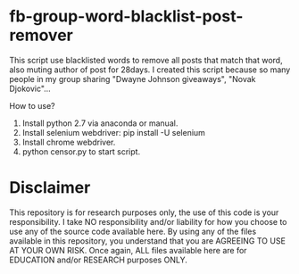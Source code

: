 # fb-group-word-blacklist-post-remover

This script use blacklisted words to remove all posts that match that word, also muting author of post for 28days.
I created this script because so many people in my group sharing "Dwayne Johnson giveaways", "Novak Djokovic"...

How to use?
1. Install python 2.7 via anaconda or manual.
2. Install selenium webdriver: pip install -U selenium
3. Install chrome webdriver.
4. python censor.py to start script.


# Disclaimer
This repository is for research purposes only, the use of this code is your responsibility.
I take NO responsibility and/or liability for how you choose to use any of the source code available here. By using any of the files available in this repository, you understand that you are AGREEING TO USE AT YOUR OWN RISK. Once again, ALL files available here are for EDUCATION and/or RESEARCH purposes ONLY.
